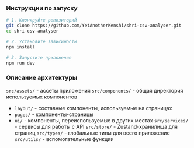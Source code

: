 ### Инструкции по запуску

```sh
# 1. Клонируйте репозиторий
git clone https://github.com/YetAnotherKenshi/shri-csv-analyser.git
cd shri-csv-analyser

# 2. Установите зависимости
npm install

# 3. Запустите приложение
npm run dev
```

### Описание архитектуры

`src/assets/` - ассеты приложения
`src/components/` - общая директория используемых компонентов

-   `layout/` - составные компоненты, используемые на страницах
-   `pages/` - компоненты-страницы
-   `ui/` - компоненты, переиспользуемые в других местах
    `src/services/` - сервисы для работы с API
    `src/store/` - Zustand-хранилища для страниц
    `src/types/` - глобальные типы для всего приложение
    `src/utils/` - вспомогательные функции
